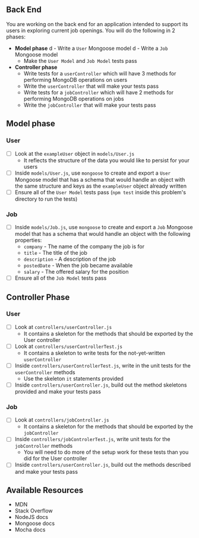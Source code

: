 ## Back End

You are working on the back end for an application intended to support its users in exploring current job openings. You will do the following in 2 phases:

- **Model phase**
 d - Write a `User` Mongoose model
 d - Write a `Job` Mongoose model
  - Make the `User Model` and `Job Model` tests pass
- **Controller phase**
  - Write tests for a `userController` which will have 3 methods for performing MongoDB operations on users
  - Write the `userController` that will make your tests pass
  - Write tests for a `jobController` which will have 2 methods for performing MongoDB operations on jobs
  - Write the `jobController` that will make your tests pass

## Model phase

### User

- [ ] Look at the `exampleUser` object in `models/User.js`
  - It reflects the structure of the data you would like to persist for your users
- [ ] Inside `models/User.js`, use `mongoose` to create and export a `User` Mongoose model that has a schema that would handle an object with the same structure and keys as the `exampleUser` object already written
- [ ] Ensure all of the `User Model` tests pass (`npm test` inside this problem's directory to run the tests)

### Job

- [ ] Inside `models/Job.js`, use `mongoose` to create and export a `Job` Mongoose model that has a schema that would handle an object with the following properties:
  - `company` - The name of the company the job is for
  - `title` - The title of the job
  - `description` - A description of the job
  - `postedDate` - When the job became available
  - `salary` - The offered salary for the position
- [ ] Ensure all of the `Job Model` tests pass

## Controller Phase

### User

- [ ] Look at `controllers/userController.js`
  - It contains a skeleton for the methods that should be exported by the User controller
- [ ] Look at `controllers/userControllerTest.js`
  - It contains a skeleton to write tests for the not-yet-written `userController`
- [ ] Inside `controllers/userControllerTest.js`, write in the unit tests for the `userController` methods
  - Use the skeleton `it` statements provided
- [ ] Inside `controllers/userController.js`, build out the method skeletons provided and make your tests pass

### Job

- [ ] Look at `controllers/jobController.js`
  - It contains a skeleton for the methods that should be exported by the `jobController`
- [ ] Inside `controllers/jobControlerTest.js`, write unit tests for the `jobController` methods
  - You will need to do more of the setup work for these tests than you did for the User controller
- [ ] Inside `controllers/userController.js`, build out the methods described and make your tests pass

## Available Resources

- MDN
- Stack Overflow
- NodeJS docs
- Mongoose docs
- Mocha docs
